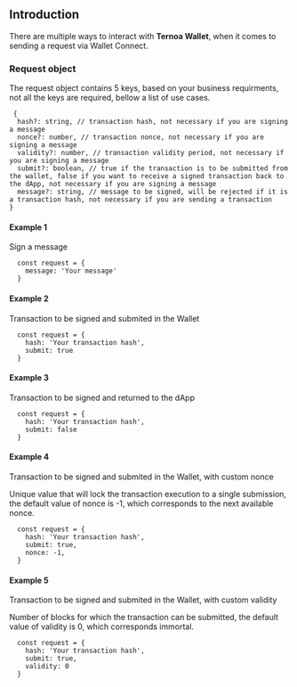 ## Introduction

There are multiple ways to interact with **Ternoa Wallet**, when it comes to sending a request via Wallet Connect.

### Request object

The request object contains 5 keys, based on your business requirments, not all the keys are required, bellow a list of use cases.

```
 {
  hash?: string, // transaction hash, not necessary if you are signing a message
  nonce?: number, // transaction nonce, not necessary if you are signing a message
  validity?: number, // transaction validity period, not necessary if you are signing a message
  submit?: boolean, // true if the transaction is to be submitted from the wallet, false if you want to receive a signed transaction back to the dApp, not necessary if you are signing a message
  message?: string, // message to be signed, will be rejected if it is a transaction hash, not necessary if you are sending a transaction
}
```

#### Example 1
Sign a message

```
  const request = {
    message: 'Your message'
  }
```

#### Example 2
Transaction to be signed and submited in the Wallet

```
  const request = {
    hash: 'Your transaction hash',
    submit: true
  }
```

#### Example 3
Transaction to be signed and returned to the dApp

```
  const request = {
    hash: 'Your transaction hash',
    submit: false
  }
```

#### Example 4
Transaction to be signed and submited in the Wallet, with custom nonce

Unique value that will lock the transaction execution to a single submission, the default value of nonce is -1, which corresponds to the next available nonce.

```
  const request = {
    hash: 'Your transaction hash',
    submit: true,
    nonce: -1,
  }
```

#### Example 5
Transaction to be signed and submited in the Wallet, with custom validity

Number of blocks for which the transaction can be submitted, the default value of validity is 0, which corresponds immortal.

```
  const request = {
    hash: 'Your transaction hash',
    submit: true,
    validity: 0
  }
```

